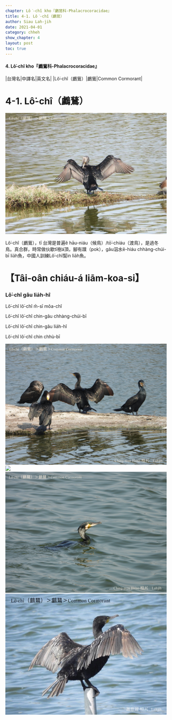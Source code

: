 ```yaml
---
chapter: Lô͘-chî kho『鸕鶿科-Phalacrocoracidae』
title: 4-1. Lô͘-chî（鸕鶿）
author: Siau Lah-jih
date: 2021-04-01
category: chheh
show_chapter: 4
layout: post
toc: true
---
```


#### 4. Lô͘-chî kho『鸕鶿科-Phalacrocoracidae』

|台灣名|中譯名|英文名|
|Lô͘-chî（鸕鶿）|鸕鶿|Common Cormorant|


# 4-1. Lô͘-chî（鸕鶿）

![](../too5/04/4-1-2.鸕鶿.jpg)

Lô͘-chî（鸕鶿），tī 台灣是普遍ê hāu-niáu（候鳥）/tō͘-chiáu（渡鳥），是過冬鳥。真合群，時常做伙歇tī樹á頂，腳有蹼（pok），gâu泅水ē-hiáu chhàng-chúi-bī lia̍h魚，中國人訓練Lô͘-chî幫in lia̍h魚。

# 【Tâi-oân chiáu-á liām-koa-si】

### **Lô͘-chî gâu lia̍h-hî**

Lô͘-chî lô͘-chî m̄-sī môa-chî

Lô͘-chî lô͘-chî chin-gâu chhàng-chúi-bī

Lô͘-chî lô͘-chî chin-gâu lia̍h-hî

Lô͘-chî lô͘-chî chin chhù-bī



![](../too5/04/4-1-1.鸕鶿.jpg)
![](../too5/04/4-1-3.鸕鶿.png)
![](../too5/04/4-1-4.鸕鶿.jpg)
![](../too5/04/4-1-5.鸕鶿.jpg)
